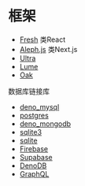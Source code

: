 # 框架

- [Fresh](https://fresh.deno.dev/) 类React
- [Aleph.js](https://alephjs.org/) 类Next.js
- [Ultra](https://ultrajs.dev)
- [Lume](https://lume.land/)
- [Oak](https://deno.land/x/oak@v12.6.1)

数据库链接库

- [deno_mysql](https://deno.land/x/mysql@v2.12.1)
- [postgres](https://deno.land/x/postgresjs)
- [deno_mongodb](https://deno.land/x/mongo@v0.32.0)
- [sqlite3](https://deno.land/x/sqlite3@0.9.1)
- [sqlite](https://deno.land/x/sqlite@v3.8)
- [Firebase]()
- [Supabase]()
- [DenoDB](https://deno.land/x/denodb@v1.4.0)
- [GraphQL]()
